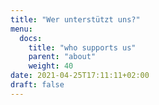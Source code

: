 ```yaml
---
title: "Wer unterstützt uns?"
menu:
  docs:
    title: "who supports us"
    parent: "about"
    weight: 40
date: 2021-04-25T17:11:11+02:00
draft: false
---
```


